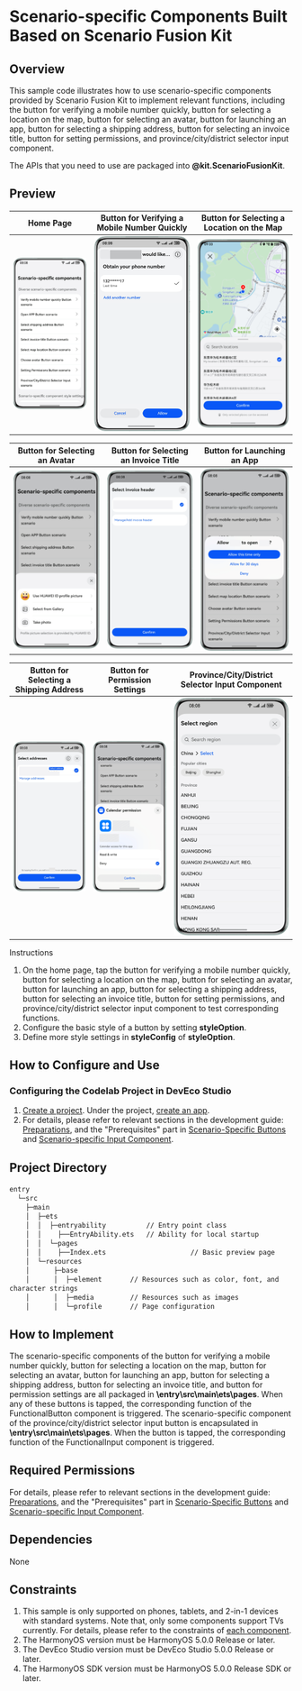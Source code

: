 # Scenario-specific Components Built Based on Scenario Fusion Kit

## Overview

This sample code illustrates how to use scenario-specific components provided by Scenario Fusion Kit to implement relevant functions, including the button for verifying a mobile number quickly, button for selecting a location on the map, button for selecting an avatar, button for launching an app, button for selecting a shipping address, button for selecting an invoice title, button for setting permissions, and province/city/district selector input component.

The APIs that you need to use are packaged into **@kit.ScenarioFusionKit**.

## Preview

| Home Page                                     | Button for Verifying a Mobile Number Quickly           |      Button for Selecting a Location on the Map       |
|-----------------------------------------------|--------------------------------------------------------|-------------------------------------------------------|
| <img src=screenshots/main_en.jpg width="250"> | <img src=screenshots/get_phone_number_en.jpg width="250"> | <img src=screenshots/choose_location_en.jpg width="250"> |

| Button for Selecting an Avatar                 | Button for Selecting an Invoice Title                   | Button for Launching an App                       |
|------------------------------------------------|-----------------------------------------------------------|------------------------------------------------|
| <img src=screenshots/choose_avatar_en.jpg width="250"> | <img src=screenshots/choose_invoice_title_en.jpg width="250"> | <img src=screenshots/open_app_en.jpg width="250"> |

| Button for Selecting a Shipping Address                                       | Button for Permission Settings      | Province/City/District Selector Input Component    |
|------------------------------------------------------|-------------------------------------------------|----------------------------------------------------|
| <img src=screenshots/choose_address_en.jpg width="250"> | <img src=screenshots/PermissionSetting_en.jpg width="250"> | <img src=screenshots/selector_input_en.jpg width="250"> |

Instructions

1. On the home page, tap the button for verifying a mobile number quickly, button for selecting a location on the map, button for selecting an avatar, button for launching an app, button for selecting a shipping address, button for selecting an invoice title, button for setting permissions, and province/city/district selector input component to test corresponding functions.
2. Configure the basic style of a button by setting **styleOption**.
3. Define more style settings in **styleConfig** of **styleOption**.

## How to Configure and Use

### Configuring the Codelab Project in DevEco Studio

1. [Create a project](https://developer.huawei.com/consumer/en/doc/app/agc-help-create-project-0000002242804048). Under the project, [create an app](https://developer.huawei.com/consumer/en/doc/app/agc-help-create-app-0000002247955506).
2. For details, please refer to relevant sections in the development guide: [Preparations](https://developer.huawei.com/consumer/en/doc/harmonyos-guides/scenario-fusion-preparations), and the "Prerequisites" part in [Scenario-Specific Buttons](https://developer.huawei.com/consumer/en/doc/harmonyos-guides/scenario-fusion-button) and [Scenario-specific Input Component](https://developer.huawei.com/consumer/en/doc/harmonyos-guides/scenario-fusion-input).

## Project Directory
```
entry
  └─src                     
    ├─main                
    │  ├─ets              
    │  │  ├─entryability          // Entry point class
    │  │    ├──EntryAbility.ets   // Ability for local startup
    │  │  └─pages
    │  │    ├──Index.ets                     // Basic preview page
    │  └─resources        
    │      ├─base         
    │      │  ├─element       // Resources such as color, font, and character strings
    │      │  ├─media         // Resources such as images 
    │      │  └─profile       // Page configuration
```

## How to Implement

The scenario-specific components of the button for verifying a mobile number quickly, button for selecting a location on the map, button for selecting an avatar, button for launching an app, button for selecting a shipping address, button for selecting an invoice title, and button for permission settings are all packaged in **\entry\src\main\ets\pages**. When any of these buttons is tapped, the corresponding function of the FunctionalButton component is triggered.
The scenario-specific component of the province/city/district selector input button is encapsulated in **\entry\src\main\ets\pages**. When the button is tapped, the corresponding function of the FunctionalInput component is triggered.

## Required Permissions

For details, please refer to relevant sections in the development guide: [Preparations](https://developer.huawei.com/consumer/en/doc/harmonyos-guides/scenario-fusion-preparations), and the "Prerequisites" part in [Scenario-Specific Buttons](https://developer.huawei.com/consumer/en/doc/harmonyos-guides/scenario-fusion-button) and [Scenario-specific Input Component](https://developer.huawei.com/consumer/en/doc/harmonyos-guides/scenario-fusion-input).

## Dependencies

None

## Constraints

1. This sample is only supported on phones, tablets, and 2-in-1 devices with standard systems. Note that, only some components support TVs currently. For details, please refer to the constraints of [each component](https://developer.huawei.com/consumer/en/doc/harmonyos-guides/scenario-fusion-guide).
2. The HarmonyOS version must be HarmonyOS 5.0.0 Release or later.
3. The DevEco Studio version must be DevEco Studio 5.0.0 Release or later.
4. The HarmonyOS SDK version must be HarmonyOS 5.0.0 Release SDK or later.
